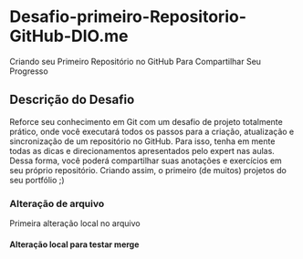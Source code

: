 # Desafio-primeiro-Repositorio-GitHub-DIO.me
 Criando seu Primeiro Repositório no GitHub Para Compartilhar Seu Progresso
## Descrição do Desafio
Reforce seu conhecimento em Git com um desafio de projeto totalmente prático, onde você executará todos os passos para a criação, atualização e sincronização de um repositório no GitHub. Para isso, tenha em mente todas as dicas e direcionamentos apresentados pelo expert nas aulas. Dessa forma, você poderá compartilhar suas anotações e exercícios em seu próprio repositório. Criando assim, o primeiro (de muitos) projetos do seu portfólio ;)
### Alteração de arquivo
Primeira alteração local no arquivo

#### Alteração local para testar merge